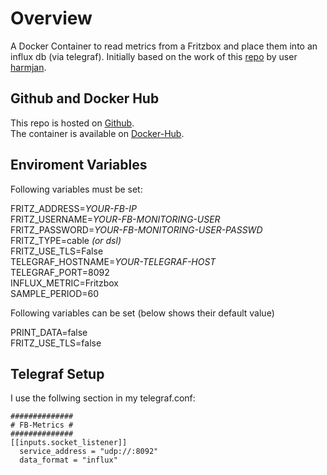 # Overview #

A Docker Container to read metrics from a Fritzbox and place them into an influx db (via telegraf). Initially based on the work of this [repo](https://github.com/harmjan/fritzbox-metrics) by user [harmjan](https://github.com/harmjan).

## Github and Docker Hub
This repo is hosted on [Github](https://github.com/stefanheinrichsen/fritzbox-metrics).  
The container is available on [Docker-Hub](https://hub.docker.com/r/silson/fritzbox-metrics).  

## Enviroment Variables

Following variables must be set:

FRITZ_ADDRESS=*YOUR-FB-IP*  
FRITZ_USERNAME=*YOUR-FB-MONITORING-USER*  
FRITZ_PASSWORD=*YOUR-FB-MONITORING-USER-PASSWD*  
FRITZ_TYPE=cable *(or dsl)*  
FRITZ_USE_TLS=False  
TELEGRAF_HOSTNAME=*YOUR-TELEGRAF-HOST*  
TELEGRAF_PORT=8092  
INFLUX_METRIC=Fritzbox  
SAMPLE_PERIOD=60  

Following variables can be set (below shows their default value)

PRINT_DATA=false  
FRITZ_USE_TLS=false  

## Telegraf Setup

I use the follwing section in my telegraf.conf:

    ##############
    # FB-Metrics #
    ##############
    [[inputs.socket_listener]]
      service_address = "udp://:8092"
      data_format = "influx"

